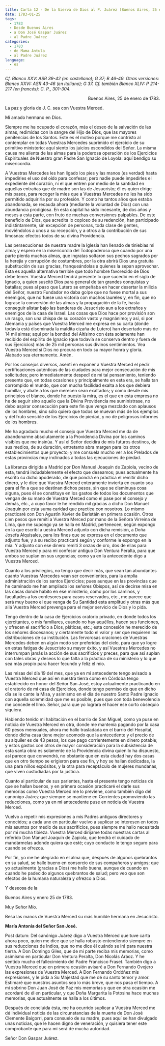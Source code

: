 ```yaml
---
title: Carta 12 - De la Sierva de Dios al P. Juárez (Buenos Aires, 25 de enero de 1783).
date: 1783-01-25
tags:
  - 1783
  - Desde Buenos Aires
  - a Don José Gaspar Juárez
  - al Padre Juárez
categories:
  - 1783
  - de Mama Antula
  - al Padre Juárez
language:
  - es  
---
```


_Cf. Blanco XXV: ASR 39-42 (en castellano); G 37; B 46-49. Otras versiones: Blanco XXVI: ASR 43-46 (en italiano); G 37. Cf. también Blanco XLIV: P 214-217 (en francés): C. P., 301-304._

<div align="right">
Buenos Aires, 25 de enero de 1783.
</div>

La paz y gloria de J. C. sea con Vuestra Merced.

Mi amado hermano en Dios.

Siempre me ha ocupado el corazón, más el deseo de la salvación de las almas, redimidas con la sangre del Hijo de Dios, que las mayores penitencias de los Santos. Este es el motivo porque me contristo al contemplar en todas Vuestras Mercedes suprimido el ejercicio de su primitivo ministerio: aquí siento los juicios escondidos del Señor. La misma causa me alienta de las almas para la poderosa operación de los Ejercicios Espirituales de Nuestro gran Padre San Ignacio de Loyola: aquí bendigo su misericordia.

A Vuestras Mercedes les han ligado los pies y las manos (es verdad) hasta impedirles el uso del oído para confesar; pero nadie puede impedirles el expediente del corazón, ni el que entren por medio de la santidad en aquellas entrañas que de madre son las de Jesucristo; él es quien dirige mis pasos, para recoger la mies que a Vuestras Mercedes no les ha sido permitido adquirirla por su profesión. Y como ha tantos años que estaba abandonada, se recauda ahora (mediante la voluntad de Dios) con una abundancia prodigiosa. En esta capital ha sido incesante, de dos años y meses a esta parte, con fruto de muchas conversiones palpables. De este beneficio de Dios, que acredita lo copioso de su redención, han participado indistintamente, sin excepción de personas, toda clase de gentes, moviéndolos a unos a su recepción, y a otros a la contribución de sus limosnas: efectos todos de su divina Providencia.

Las persecuciones de nuestra madre la Iglesia han llenado de tinieblas mi alma; y espero en la misericordia del Todopoderoso que cuando por una parte pierda muchas almas, que ingratas soltaron sus pechos sagrados por la herejía y corrupción de costumbres, por la otra abrirá Dios una gratuita substitución de sus gracias, franqueándolas a quienes la sepan aprovechar. Ésta es aquella alternativa terrible que todo hombre favorecido de Dios debe temer. Vuestra Merced tendrá presente lo que sucedió en el siglo de Ignacio, a quien suscitó Dios para general de tan grandes conquistas y batallas; pues al paso que Lutero se empeñaba en hacer desertar la milicia del Señor, nuestro Fundador no daba golpe que no fuese mortal a sus enemigos, que no  fuese una victoria con muchos laureles y, en fin, que no lograse la conversión de las almas y la propagación de la fe, hasta conseguir alistar bajo las banderas de Jesucristo aun a los extraños y enemigos de la casa de Israel. Las cosas que Dios hace por provisión son un rasgo, son una chispa de su corazón vasto y magnánimo; y así, si por Alemania y países que Vuestra Merced me expresa en su carta (donde todavía está diseminada la maldita cizaña de Lutero) han desertado más de 14 mil almas; aquí por la bondad del Altísimo con ésta solamente han recibido del espíritu de Ignacio (que todavía se conserva dentro y fuera de sus Ejercicios) más de 25 mil personas sus divinos sentimientos. Vea Vuestra Merced si Dios no procura en todo su mayor honra y gloria. Alabado sea eternamente. Amén.

Por los consejos diversos, asentí en exponer a Vuestra Merced el pedir certificaciones auténticas de las ciudades para mejor consecución de mis solicitudes; pero inmediatamente despedí de mí tal pensamiento, teniendo presente que, en todas ocasiones y principalmente en esta era, se halla tan corrompido el mundo, que con mucha facilidad exalta a los que debiera humillar, y abate a los que merecen sean exaltados; y como desde mis principios el blanco, donde he puesto la mira, es el que en esta empresa no he de seguir sino aquello que la Divina Providencia me suministrase, no debo aspirar consecución para este fin que venga mezclado con aplausos de los hombres, sino sólo quiero que todos se muevan más de los ejemplos y del fruto sensible de los Ejercicios de piedad, y no de peligrosos informes de los hombres.

Me ha agradado mucho el consejo que Vuestra Merced me da de abandonarme absolutamente a la Providencia Divina por los caminos visibles que me insinúa. Y así el Señor decidirá de mis futuros destinos, de sus medios, de su duración, entretanto abra margen para los otros establecimientos que proyecto; y me consuela mucho ver a los Prelados de estas provincias muy inclinados a todas las ejecuciones de piedad.

La libranza dirigida a Madrid por Don Manuel Joaquín de Zapiola, vecino de esta, tendrá indudablemente el efecto que deseamos; pues actualmente ha escrito su dicho apoderado, de que pondrá en práctica el remitir dicho dinero, y le dice que Vuestra Merced enteramente invierta en cuanto sea para el fin a que se destinan dichos pesos, sin que se disminuya cosa alguna, pues él se constituye en los gastos de todos los documentos que vengan de su mano de Vuestra Merced como el pase por el consejo y demás, etc., a cuyo favor le he rendido mil gracias a dicho Don Manuel Joaquín por esta suma caridad que practica con nosotros. Lo mismo practicaré con Don Agustín Xavier de Beristáin en primera ocasión. Otros cien pesos que remití a Vuestra Merced por mano de la Señora Virreina de Lima, que me supongo ya se halla en Madrid, pertenecen, según expongo en la que escribí a uestra Merced adjunto con dicha remisión, a Doña Josefa Alquisales, para los fines que se expresa en el documento que adjunto fue; y a su recibo practicará según y conforme le expongo en la mía. Y adjunto con ese dinero remití 3 onzas de oro, dos de ellas para Vuestra Merced y para mi confesor antiguo Don Ventura Peralta, para que ambos se suplan en sus urgencias; como ya en la antecedente digo a Vuestra Merced.

Cuanto a los privilegios, no tengo que decir más, que sean tan abundantes cuanto Vuestras Mercedes vean ser convenientes, para la amplia administración de los santos Ejercicios; pues aunque en las provincias que he caminado me han ampliado los señores Obispos, así de decirse misa en las casas donde habito en ese ministerio, como por los caminos, y facultades a los confesores para casos reservados, etc., me parece que será muy bueno el que venga de Su Santidad esta amplitud y otras más que allá Vuestra Merced prevenga para el mejor servicio de Dios y lo pida.

Tengo dentro de la casa de Ejercicios oratorio privado, en donde todos los ejercitantes, o mis familiares, cuando no hay aquéllos, hacen sus funciones, y ofrecen el sacrificio a Dios, pláticas, etc.; esta concesión he merecido de los señores diocesanos; y ciertamente todo el valor y ser que requieren las distribuciones de su institución. Las fervorosas oraciones de Vuestras Mercedes deben en algún modo ser preferidas del cielo, para que yo logre en estas fatigas de Jesucristo su mayor éxito, y así Vuestras Mercedes no interrumpan jamás la acción de sus sacrificios y preces, para que así suplan con tales obras y deseos lo que falta a la práctica de su ministerio y lo que sea más propio para hacer fecundo y feliz el mío.

Las misas del día 19 del mes, que ya en mi antecedente tengo avisado a Vuestra Merced que así en nuestra tierra como en Córdoba tengo establecido en honor del Señor San José, estoy actualmente practicando en el oratorio de mi casa de Ejercicios, donde tengo permiso de que en dicho día se le cante la Misa, y asimismo en el día de nuestro Santo Padre Ignacio con aquella solemnidad que me es posible, pues que con toda benevolencia me concede el Ilmo. Señor, para que yo lograra el hacer ese corto obsequio siquiera.

Habiendo tenido mi habitación en el barrio de San Miguel, como ya puse en noticia de Vuestra Merced en otra, donde me mantenía pagando por la casa 60 pesos mensuales, ahora me hallo trasladada en el barrio del Hospital, donde dicha casa tiene mejor acomodo que la antecedente y el precio de su alquiler es de 43 pesos, los que pago corrientemente en dinero potable; y estos gastos con otros de mayor consideración para la subsistencia de esta santa obra es solamente de la Providencia divina quien lo ha dispuesto, así parece que convendrá, no obstante que en esta ciudad hay dos casas que en otro tiempo se erigieron para ese fin, y hoy se hallan dedicadas, la una para niños expósitos, y la otra para receptáculo de mujeres mundanas, que viven custodiadas por la justicia.

Cuanto al particular de sus parientes, hasta el presente tengo noticias de que se hallan buenos, y en primera ocasión practicaré el darle sus memorias como Vuestra Merced me lo previene, como también digo del canónigo Juárez que siempre se mantiene en Corrientes promoviendo las reducciones, como ya en mi antecedente puse en noticia de Vuestra Merced.

Vuelvo a repetir mis expresiones a mis Padres antiguos directores y conocidos; a cada uno en particular vuelvo a suplicar se interesen en todos mis asuntos por medio de sus sacrificios, pues siempre me hallo necesitada por mi mucha tibieza. Vuestra Merced diríjame todas nuestras cartas al referido Don Manuel Joaquín de Zapiola, que tendrá el cuidado de mandármelas adonde quiera que esté; cuyo conducto le tengo seguro para cuando se ofrezca.

Por fin, yo me he alegrado en el alma que, después de algunos quebrantos en su salud, se halle bueno en consorcio de sus compañeros y amigos; que yo actualmente (gracias a Dios) me hallo buena, aunque de cuando en cuando he padecido algunos quebrantos de salud; pero veo que son efectos de la humana naturaleza y ofrezco a Dios.

Y deseosa de la

Buenos Aires y enero 25 de 1783.

Muy Señor Mío.

Besa las manos de Vuestra Merced su más humilde hermana en Jesucristo.

**María Antonia del Señor San José.**

Post datum: Del canónigo Juárez digo a Vuestra Merced que tuve carta ahora poco, quien me dice que se halla robusto entendiendo siempre en sus reducciones de Indios, que no me dice él cuándo se irá para nuestra tierra. A Don Domingo Giles, que de mi parte reciba mis memorias, como asimismo en particular Don Ventura Peralta, Don Nicolás Aráoz. Y he sentido mucho el fallecimiento del Padre Francisco Fraset. También digo a Vuestra Merced que en primera ocasión avisaré a Don Fernando Ovejero las expresiones de Vuestra Merced. A Don Fernando Ordóñez mis expresiones, y le pida a Su Majestad que me dé su santo temor y amor. Estimaré que nuestros asuntos sea lo más breve, que nos pasa el tiempo. A mi sobrino Don Juan José de Paz mis memorias y que en otra ocasión me acordaré de él en particular, y que Doña Margarita la Potosina hace muchas memorias, que actualmente se halla a los últimos.

Después de concluida ésta, me ha ocurrido suplicar a Vuestra Merced me dé individual noticia de las circunstancias de la muerte de Don José Clemente Baigorri, para consuelo de su madre, pues aquí se han divulgado unas noticias, que le hacen digno de veneración, y quisiera tener este comprobante que para mí será de mucha autoridad.

Señor Don Gaspar Juárez.

